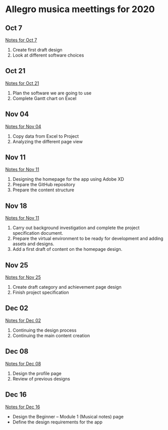 # Allegro musica meettings for 2020

## Oct 7

[Notes for Oct 7](07-10-2020.md)

1. Create first draft design
1. Look at different software choices

## Oct 21

[Notes for Oct 21](21-10-2020.md)

1. Plan the software we are going to use
1. Complete Gantt chart on Excel

## Nov 04

[Notes for Nov 04](04-11-2020.md)

1. Copy data from Excel to Project
1. Analyzing the different page view

## Nov 11

[Notes for Nov 11](11-11-2020.md)

1. Designing the homepage for the app using Adobe XD 
1. Prepare the GitHub repository
1. Prepare the content structure

## Nov 18

[Notes for Nov 11](18-11-2020.md)

1. Carry out background investigation and complete the project specification document.
1. Prepare the virtual environment to be ready for development and adding assets and designs.
1. Add a first draft of content on the homepage design.

## Nov 25

[Notes for Nov 25](25-11-2020.md)

1. Create draft category and achievement page design
1. Finish project specification

## Dec 02

[Notes for Dec 02](02-12-2020.md)

1. Continuing the design process
1. Continuing the main content creation

## Dec 08

[Notes for Dec 08](08-12-2020.md)

1. Design the profile page
1. Review of previous designs

## Dec 16

[Notes for Dec 16](16-12-2020.md)

- Design the Beginner – Module 1 (Musical notes) page
- Define the design requirements for the app
